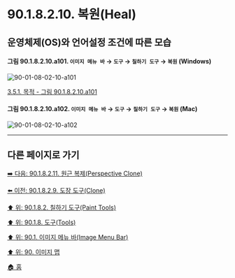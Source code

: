 # 90.1.8.2.10. 복원(Heal)
## 운영체제(OS)와 언어설정 조건에 따른 모습

<a id="90-01-08-02-10-a101"></a>

#### 그림 90.1.8.2.10.a101. `이미지 메뉴 바` → `도구` → `칠하기 도구` → `복원` (Windows)
![90-01-08-02-10-a101](https://github.com/wonder13662/gimp/assets/15767104/d69f5547-31de-4687-864a-cb8af86c97ec)

[3.5.1. 목적 - 그림 90.1.8.2.10.a101](./03-05-01-intention.md#90-01-08-02-10-a101)

<a id="90-01-08-02-10-a102"></a>

#### 그림 90.1.8.2.10.a102. `이미지 메뉴 바` → `도구` → `칠하기 도구` → `복원` (Mac)
![90-01-08-02-10-a102](https://github.com/wonder13662/gimp/assets/15767104/4a8f13d6-f88c-4a9a-aaad-07fff5488bf5)

***

## 다른 페이지로 가기

[➡️ 다음: 90.1.8.2.11. 원근 복제(Perspective Clone)](./90-01-08-02-11-perspective_clone.md)

[⬅️ 이전: 90.1.8.2.9. 도장 도구(Clone)](./90-01-08-02-09-clone.md)

[⬆️ 위: 90.1.8.2. 칠하기 도구(Paint Tools)](./90-01-08-02-00-paint_tools.md)

[⬆️ 위: 90.1.8. 도구(Tools)](./90-01-08-00-tools.md)

[⬆️ 위: 90.1. 이미지 메뉴 바(Image Menu Bar)](./90-01-00-image-menu-bar.md)

[⬆️ 위: 90. 이미지 맵](./90-00-image-map.md)

[🏠 홈](./00-home.md)
